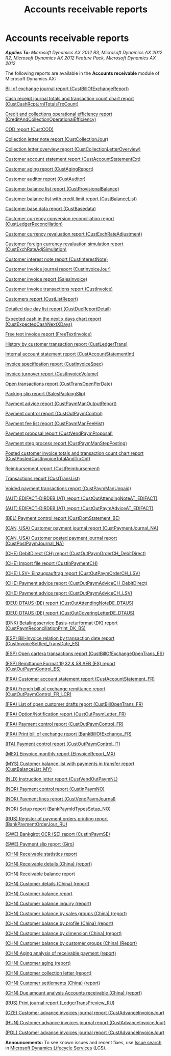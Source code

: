 ﻿---
title: Accounts receivable reports
TOCTitle: Accounts receivable reports
ms:assetid: 6b077790-65af-4468-9264-0a228167a8d4
ms:mtpsurl: https://technet.microsoft.com/en-us/library/Hh334491(v=AX.60)
ms:contentKeyID: 36676478
ms.date: 04/18/2014
mtps_version: v=AX.60
f1_keywords:
- BR - 00040
---

# Accounts receivable reports 


_**Applies To:** Microsoft Dynamics AX 2012 R3, Microsoft Dynamics AX 2012 R2, Microsoft Dynamics AX 2012 Feature Pack, Microsoft Dynamics AX 2012_

The following reports are available in the **Accounts receivable** module of Microsoft Dynamics AX:

[Bill of exchange journal report (CustBillOfExchangeReport)](bill-of-exchange-journal-report-custbillofexchangereport.md)

[Cash receipt journal totals and transaction count chart report (CustCashRcptJrnlTotalsTrxCount)](cash-receipt-journal-totals-and-transaction-count-chart-report-custcashrcptjrnltotalstrxcount.md)

[Credit and collections operational efficiency report (CreditAndCollectionOperationalEfficiency)](credit-and-collections-operational-efficiency-report-creditandcollectionoperationalefficiency.md)

[COD report (CustCOD)](cod-report-custcod.md)

[Collection letter note report (CustCollectionJour)](collection-letter-note-report-custcollectionjour.md)

[Collection letter overview report (CustCollectionLetterOverview)](collection-letter-overview-report-custcollectionletteroverview.md)

[Customer account statement report (CustAccountStatementExt)](customer-account-statement-report-custaccountstatementext.md)

[Customer aging report (CustAgingReport)](customer-aging-report-custagingreport.md)

[Customer auditor report (CustAuditor)](customer-auditor-report-custauditor.md)

[Customer balance list report (CustProvisionalBalance)](customer-balance-list-report-custprovisionalbalance.md)

[Customer balance list with credit limit report (CustBalanceList)](customer-balance-list-with-credit-limit-report-custbalancelist.md)

[Customer base data report (CustBasedata)](customer-base-data-report-custbasedata.md)

[Customer currency conversion reconciliation report (CustLedgerReconciliation)](customer-currency-conversion-reconciliation-report-custledgerreconciliation.md)

[Customer currency revaluation report (CustExchRateAdjustment)](customer-currency-revaluation-report-custexchrateadjustment.md)

[Customer foreign currency revaluation simulation report (CustExchRateAdjSimulation)](customer-foreign-currency-revaluation-simulation-report-custexchrateadjsimulation.md)

[Customer interest note report (CustInterestNote)](customer-interest-note-report-custinterestnote.md)

[Customer invoice journal report (CustInvoiceJour)](customer-invoice-journal-report-custinvoicejour.md)

[Customer invoice report (SalesInvoice)](customer-invoice-report-salesinvoice.md)

[Customer invoice transactions report (CustInvoice)](customer-invoice-transactions-report-custinvoice.md)

[Customers report (CustListReport)](customers-report-custlistreport.md)

[Detailed due day list report (CustDueReportDetail)](detailed-due-day-list-report-custduereportdetail.md)

[Expected cash in the next x days chart report (CustExpectedCashNextXDays)](expected-cash-in-the-next-x-days-chart-report-custexpectedcashnextxdays.md)

[Free text invoice report (FreeTextInvoice)](free-text-invoice-report-freetextinvoice.md)

[History by customer transaction report (CustLedgerTrans)](history-by-customer-transaction-report-custledgertrans.md)

[Internal account statement report (CustAccountStatementInt)](https://technet.microsoft.com/en-us/library/aa550734\(v=ax.60\))

[Invoice specification report (CustInvoiceSpec)](invoice-specification-report-custinvoicespec.md)

[Invoice turnover report (CustInvoiceVolume)](invoice-turnover-report-custinvoicevolume.md)

[Open transactions report (CustTransOpenPerDate)](open-transactions-report-custtransopenperdate.md)

[Packing slip report (SalesPackingSlip)](packing-slip-report-salespackingslip.md)

[Payment advice report (CustPaymManOutputReport)](payment-advice-report-custpaymmanoutputreport.md)

[Payment control report (CustOutPaymControl)](payment-control-report-custoutpaymcontrol.md)

[Payment fee list report (CustPaymManFeeHist)](payment-fee-list-report-custpaymmanfeehist.md)

[Payment proposal report (CustVendPaymProposal)](payment-proposal-report-custvendpaymproposal.md)

[Payment step process report (CustPaymManStepPosting)](payment-step-process-report-custpaymmanstepposting.md)

[Posted customer invoice totals and transaction count chart report (CustPostedCustInvoiceTotalAndTrxCnt)](posted-customer-invoice-totals-and-transaction-count-chart-report-custpostedcustinvoicetotalandtrxcnt.md)

[Reimbursement report (CustReimbursement)](reimbursement-report-custreimbursement.md)

[Transactions report (CustTransList)](transactions-report-custtranslist.md)

[Voided payment transactions report (CustPaymManUnpaid)](voided-payment-transactions-report-custpaymmanunpaid.md)

[(AUT) EDIFACT-DIRDEB (AT) report (CustOutAttendingNoteAT\_EDIFACT)](aut-edifact-dirdeb-at-report-custoutattendingnoteat-edifact.md)

[(AUT) EDIFACT-DIRDEB (AT) report (CustOutPaymAdviceAT\_EDIFACT)](aut-edifact-dirdeb-at-report-custoutpaymadviceat-edifact.md)

[(BEL) Payment control report (CustDomStatement\_BE)](bel-payment-control-report-custdomstatement-be.md)

[(CAN, USA) Customer payment journal report (CustPaymentJournal\_NA)](can-usa-customer-payment-journal-report-custpaymentjournal-na.md)

[(CAN, USA) Customer posted payment journal report (CustPostPaymJournal\_NA)](can-usa-customer-posted-payment-journal-report-custpostpaymjournal-na.md)

[(CHE) DebitDirect (CH) report (CustOutPaymOrderCH\_DebitDirect)](che-debitdirect-ch-report-custoutpaymorderch-debitdirect.md)

[(CHE) Import file report (CustInPaymentCH)](che-import-file-report-custinpaymentch.md)

[(CHE) LSV+ Einzugsauftrag report (CustOutPaymOrderCH\_LSV)](che-lsv-einzugsauftrag-report-custoutpaymorderch-lsv.md)

[(CHE) Payment advice report (CustOutPaymAdviceCH\_DebitDirect)](che-payment-advice-report-custoutpaymadvicech-debitdirect.md)

[(CHE) Payment advice report (CustOutPaymAdviceCH\_LSV)](che-payment-advice-report-custoutpaymadvicech-lsv.md)

[(DEU) DTAUS (DE) report (CustOutAttendingNoteDE\_DTAUS)](deu-dtaus-de-report-custoutattendingnotede-dtaus.md)

[(DEU) DTAUS (DE) report (CustOutCoveringLetterDE\_DTAUS)](deu-dtaus-de-report-custoutcoveringletterde-dtaus.md)

[(DNK) Betalingsservice Basis-returformat (DK) report (CustPaymReconciliationPrint\_DK\_BS)](dnk-betalingsservice-basis-returformat-dk-report-custpaymreconciliationprint-dk-bs.md)

[(ESP) Bill-Invoice relation by transaction date report (CustInvoiceSettled\_TransDate\_ES)](esp-bill-invoice-relation-by-transaction-date-report-custinvoicesettled-transdate-es.md)

[(ESP) Open cartera transactions report (CustBillOfExchangeOpenTrans\_ES)](esp-open-cartera-transactions-report-custbillofexchangeopentrans-es.md)

[(ESP) Remittance Format 19,32 & 58 AEB (ES) report (CustOutPaymControl\_ES)](esp-remittance-format-19-32-58-aeb-es-report-custoutpaymcontrol-es.md)

[(FRA) Customer account statement report (CustAccountStatement\_FR)](fra-customer-account-statement-report-custaccountstatement-fr.md)

[(FRA) French bill of exchange remittance report (CustOutPaymControl\_FR\_LCR)](fra-french-bill-of-exchange-remittance-report-custoutpaymcontrol-fr-lcr.md)

[(FRA) List of open customer drafts report (CustBillOpenTrans\_FR)](fra-list-of-open-customer-drafts-report-custbillopentrans-fr.md)

[(FRA) Option/Notification report (CustOutPaymLetter\_FR)](fra-option-notification-report-custoutpaymletter-fr.md)

[(FRA) Payment control report (CustOutPaymControl\_FR)](fra-payment-control-report-custoutpaymcontrol-fr.md)

[(FRA) Print bill of exchange report (BankBillOfExchange\_FR)](fra-print-bill-of-exchange-report-bankbillofexchange-fr.md)

[(ITA) Payment control report (CustOutPaymControl\_IT)](ita-payment-control-report-custoutpaymcontrol-it.md)

[(MEX) Einvoice monthly report (EInvoiceReport\_MX)](mex-einvoice-monthly-report-einvoicereport-mx.md)

[(MYS) Customer balance list with payments in transfer report (CustBalanceList\_MY)](mys-customer-balance-list-with-payments-in-transfer-report-custbalancelist-my.md)

[(NLD) Instruction letter report (CustVendOutPaymNL)](nld-instruction-letter-report-custvendoutpaymnl.md)

[(NOR) Payment control report (CustInPaymNO)](nor-payment-control-report-custinpaymno.md)

[(NOR) Payment lines report (CustVendPaymJournal)](nor-payment-lines-report-custvendpaymjournal.md)

[(NOR) Setup report (BankPaymIdTypesSetup\_NO)](nor-setup-report-bankpaymidtypessetup-no.md)

[(RUS) Register of payment orders printing report (BankPaymentOrderJour\_RU)](rus-register-of-payment-orders-printing-report-bankpaymentorderjour-ru.md)

[(SWE) Bankgirot OCR (SE) report (CustInPaymSE)](swe-bankgirot-ocr-se-report-custinpaymse.md)

[(SWE) Payment slip report (Giro)](swe-payment-slip-report-giro.md)

[(CHN) Receivable statistics report](chn-receivable-statistics-report.md)

[(CHN) Receivable details (China) (report)](chn-receivable-details-china-report.md)

[(CHN) Receivable balance report](chn-receivable-balance-report.md)

[(CHN) Customer details (China) (report)](chn-customer-details-china-report.md)

[(CHN) Customer balance report](chn-customer-balance-report.md)

[(CHN) Customer balance inquiry (report)](chn-customer-balance-inquiry-report.md)

[(CHN) Customer balance by sales groups (China) (report)](chn-customer-balance-by-sales-groups-china-report.md)

[(CHN) Customer balance by profile (China) (report)](chn-customer-balance-by-profile-china-report.md)

[(CHN) Customer balance by dimension (China) (report)](chn-customer-balance-by-dimension-china-report.md)

[(CHN) Customer balance by customer groups (China) (Report)](chn-customer-balance-by-customer-groups-china-report.md)

[(CHN) Aging analysis of receivable payment (report)](chn-aging-analysis-of-receivable-payment-report.md)

[(CHN) Customer aging (report)](chn-customer-aging-report.md)

[(CHN) Customer collection letter (report)](chn-customer-collection-letter-report.md)

[(CHN) Customer settlements (China) (report)](chn-customer-settlements-china-report.md)

[(CHN) Due amount analysis Accounts receivable (China) (report)](chn-due-amount-analysis-accounts-receivable-china-report.md)

[(RUS) Print journal report (LedgerTransPreview\_RU)](rus-print-journal-report-ledgertranspreview-ru.md)

[(CZE) Customer advance invoices journal report (CustAdvanceInvoiceJour)](cze-customer-advance-invoices-journal-report-custadvanceinvoicejour.md)

[(HUN) Customer advance invoices journal report (CustAdvanceInvoiceJour)](hun-customer-advance-invoices-journal-report-custadvanceinvoicejour.md)

[(POL) Customer advance invoices journal report (CustAdvanceInvoiceJour)](pol-customer-advance-invoices-journal-report-custadvanceinvoicejour.md)

  
**Announcements:** To see known issues and recent fixes, use [Issue search](http://go.microsoft.com/fwlink/?linkid=389258) in [Microsoft Dynamics Lifecycle Services](http://go.microsoft.com/fwlink/?linkid=306505) (LCS).

